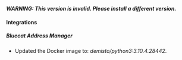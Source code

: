 ***WARNING: This version is invalid. Please install a different version.***

#### Integrations
##### Bluecat Address Manager
- Updated the Docker image to: *demisto/python3:3.10.4.28442*.
